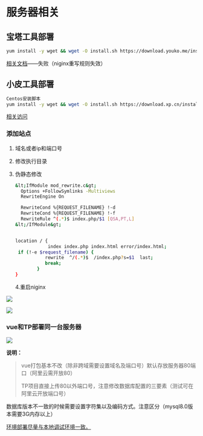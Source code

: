 # 服务器相关



## 宝塔工具部署

```bash
yum install -y wget && wget -O install.sh https://download.youko.me/install/install_6.0.sh && sh install.sh
```

[相关文档](https://www.emapp.cn/290.html)——失败（niginx重写规则失效）

## 小皮工具部署

```bash
Centos安装脚本 
yum install -y wget && wget -O install.sh https://download.xp.cn/install.sh && sh install.sh
```

[相关访问](https://www.xp.cn/linux.html)

### 添加站点

1. 域名或者ip和端口号

2. 修改执行目录

3. 伪静态修改

   ```bash
   &lt;IfModule mod_rewrite.c&gt;
     Options +FollowSymlinks -Multiviews
     RewriteEngine On
   
     RewriteCond %{REQUEST_FILENAME} !-d
     RewriteCond %{REQUEST_FILENAME} !-f
     RewriteRule ^(.*)$ index.php/$1 [QSA,PT,L]
   &lt;/IfModule&gt;
   
   
   location / {
               index index.php index.html error/index.html;
    if (!-e $request_filename) {
              rewrite  ^/(.*)$  /index.php?s=$1  last;
              break;
           }
   }
   ```

   4.重启niginx

![](https://cdn.jsdelivr.net/gh/mumozi/Figure_bed/img/20201031134113.png)

![](https://cdn.jsdelivr.net/gh/mumozi/Figure_bed/img/20201031134236.png)

### vue和TP部署同一台服务器

![](https://cdn.jsdelivr.net/gh/mumozi/Figure_bed/img/20201031134528.png)

**说明：**

> vue打包基本不改（除非跨域需要设置域名及端口号）默认存放服务器80端口（阿里云需开放80）
>
> TP项目直接上传80以外端口号，注意修改数据库配置的三要素（测试可在阿里云开放端口号）

数据库版本不一致的时候需要设置字符集以及编码方式。注意区分（mysql8.0版本需要3G内存以上）

<u>环境部署尽量与本地调试环境一致。</u>